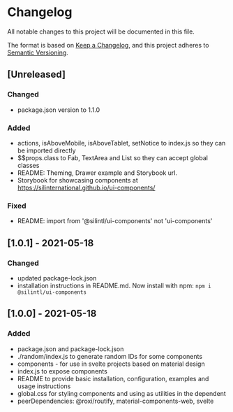 # Changelog
All notable changes to this project will be documented in this file.

The format is based on [Keep a Changelog](https://keepachangelog.com/en/1.0.0/),
and this project adheres to [Semantic Versioning](https://semver.org/spec/v2.0.0.html).

## [Unreleased]
### Changed
- package.json version to 1.1.0

### Added
- actions, isAboveMobile, isAboveTablet, setNotice to index.js so they can be imported directly
- $$props.class to Fab, TextArea and List so they can accept global classes
- README: Theming, Drawer example and Storybook url.
- Storybook for showcasing components at https://silinternational.github.io/ui-components/

### Fixed
- README: import from '@silintl/ui-components' not 'ui-components'

## [1.0.1] - 2021-05-18
### Changed
- updated package-lock.json
- installation instructions in README.md. Now install with npm: `npm i @silintl/ui-components`

## [1.0.0] - 2021-05-18
### Added
- package.json and package-lock.json
- ./random/index.js to generate random IDs for some components
- components - for use in svelte projects based on material design
- index.js to expose components
- README to provide basic installation, configuration, examples and usage instructions
- global.css for styling components and using as utilities in the dependent
- peerDependencies: @roxi/routify, material-components-web, svelte
